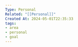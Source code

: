 ```yaml
---
Type: Personal
Related: "[[Personal]]"
Created At: 2024-05-01T22:35:33
tags:
- area
- personal
- goal
---
```


